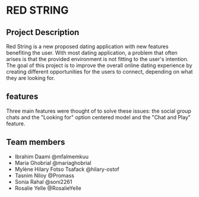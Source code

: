 # RED STRING

## Project Description
Red String is a new proposed dating application with new features benefiting the user. With most dating application, a problem that often arises is that the provided environment is not fitting to the user's intention. The goal of this project is to improve the overall online dating experience by creating different opportunities for the users to connect, depending on what they are looking for.  

## features
Three main features were thought of to solve these issues: the social group chats and the "Looking for" option centered model and the "Chat and Play" feature.

## Team members
- Ibrahim Daami @mfalmemkuu
- Maria Ghobrial @mariaghobrial
- Mylène Hilary Fotso Tsafack @hilary-ostof
- Tasnim Niloy @Promass
- Sonia Rahal @soni2261
- Rosalie Yelle @RosalieYelle


